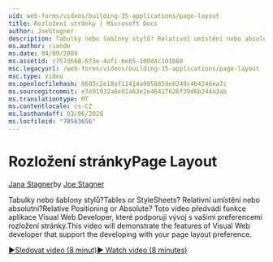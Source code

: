 ```yaml
---
uid: web-forms/videos/building-35-applications/page-layout
title: Rozložení stránky | Microsoft Docs
author: JoeStagner
description: Tabulky nebo šablony stylů? Relativní umístění nebo absolutní? Toto video předvádí funkce aplikace Visual Web Developer, které podporují vývoj s jo...
ms.author: riande
ms.date: 04/09/2009
ms.assetid: c757d668-6f3e-4af1-beb5-100d4c101b88
msc.legacyurl: /web-forms/videos/building-35-applications/page-layout
msc.type: video
ms.openlocfilehash: 0605c2e18af11414a0958859e0249c4b4246ea7c
ms.sourcegitcommit: e7e91932a6e91a63e2e46417626f39d6b244a3ab
ms.translationtype: MT
ms.contentlocale: cs-CZ
ms.lasthandoff: 03/06/2020
ms.locfileid: "78563656"
---
```

# <a name="page-layout"></a><span data-ttu-id="ba93e-105">Rozložení stránky</span><span class="sxs-lookup"><span data-stu-id="ba93e-105">Page Layout</span></span>

<span data-ttu-id="ba93e-106">[Jana Stagner](https://github.com/JoeStagner)</span><span class="sxs-lookup"><span data-stu-id="ba93e-106">by [Joe Stagner](https://github.com/JoeStagner)</span></span>

<span data-ttu-id="ba93e-107">Tabulky nebo šablony stylů?</span><span class="sxs-lookup"><span data-stu-id="ba93e-107">Tables or StyleSheets?</span></span> <span data-ttu-id="ba93e-108">Relativní umístění nebo absolutní?</span><span class="sxs-lookup"><span data-stu-id="ba93e-108">Relative Positioning or Absolute?</span></span> <span data-ttu-id="ba93e-109">Toto video předvádí funkce aplikace Visual Web Developer, které podporují vývoj s vašimi preferencemi rozložení stránky.</span><span class="sxs-lookup"><span data-stu-id="ba93e-109">This video will demonstrate the features of Visual Web developer that support the developing with your page layout preference.</span></span>

[<span data-ttu-id="ba93e-110">&#9654;Sledovat video (8 minut)</span><span class="sxs-lookup"><span data-stu-id="ba93e-110">&#9654; Watch video (8 minutes)</span></span>](https://channel9.msdn.com/Blogs/ASP-NET-Site-Videos/page-layout)
